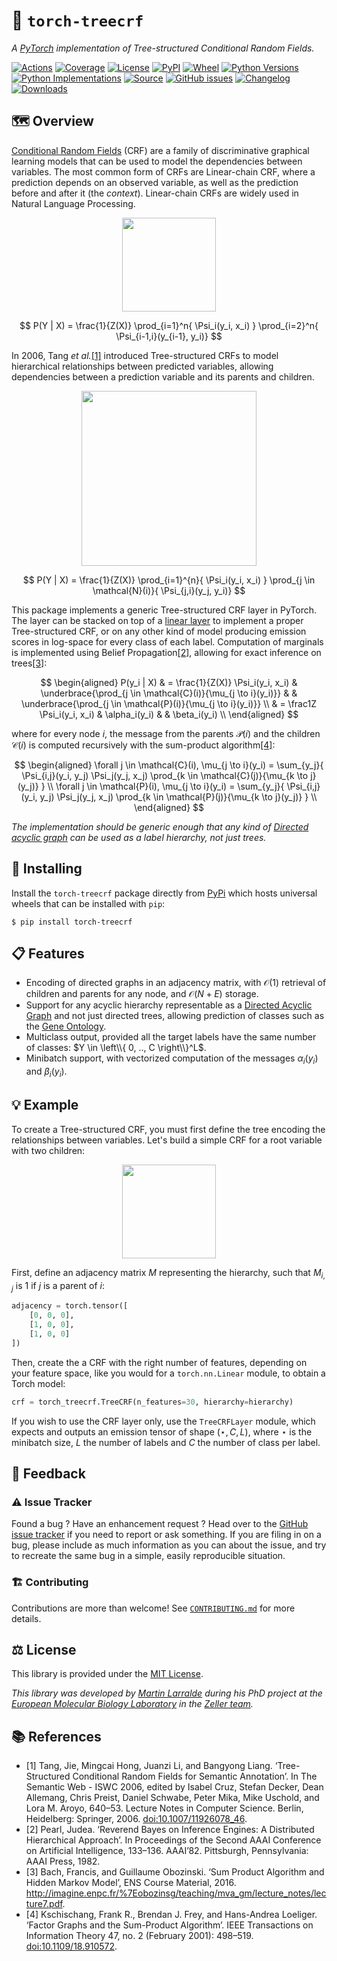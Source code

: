 # 🌲 `torch-treecrf`

*A [PyTorch](https://pytorch.org/) implementation of Tree-structured Conditional Random Fields.*

[![Actions](https://img.shields.io/github/actions/workflow/status/althonos/torch-treecrf/test.yml?branch=main&logo=github&style=flat-square&maxAge=300)](https://github.com/althonos/torch-treecrf/actions)
[![Coverage](https://img.shields.io/codecov/c/gh/althonos/torch-treecrf?style=flat-square&maxAge=3600)](https://codecov.io/gh/althonos/torch-treecrf/)
[![License](https://img.shields.io/badge/license-GPLv3-blue.svg?style=flat-square&maxAge=2678400)](https://choosealicense.com/licenses/gpl-3.0/)
[![PyPI](https://img.shields.io/pypi/v/torch-treecrf.svg?style=flat-square&maxAge=3600)](https://pypi.org/project/torch-treecrf)
[![Wheel](https://img.shields.io/pypi/wheel/torch-treecrf.svg?style=flat-square&maxAge=3600)](https://pypi.org/project/torch-treecrf/#files)
[![Python Versions](https://img.shields.io/pypi/pyversions/torch-treecrf.svg?style=flat-square&maxAge=3600)](https://pypi.org/project/torch-treecrf/#files)
[![Python Implementations](https://img.shields.io/badge/impl-universal-success.svg?style=flat-square&maxAge=3600&label=impl)](https://pypi.org/project/torch-treecrf/#files)
[![Source](https://img.shields.io/badge/source-GitHub-303030.svg?maxAge=2678400&style=flat-square)](https://github.com/althonos/torch-treecrf/)
[![GitHub issues](https://img.shields.io/github/issues/althonos/torch-treecrf.svg?style=flat-square&maxAge=600)](https://github.com/althonos/torch-treecrf/issues)
[![Changelog](https://img.shields.io/badge/keep%20a-changelog-8A0707.svg?maxAge=2678400&style=flat-square)](https://github.com/althonos/torch-treecrf.py/blob/master/CHANGELOG.md)
[![Downloads](https://img.shields.io/badge/dynamic/json?style=flat-square&color=303f9f&maxAge=86400&label=downloads&query=%24.total_downloads&url=https%3A%2F%2Fapi.pepy.tech%2Fapi%2Fprojects%2Ftorch-treecrf)](https://pepy.tech/project/torch-treecrf)

## 🗺️ Overview

[Conditional Random Fields](https://en.wikipedia.org/wiki/Conditional_random_field)
(CRF) are a family of discriminative graphical learning models that can be used
to model the dependencies between variables. The most common
form of CRFs are Linear-chain CRF, where a prediction depends on
an observed variable, as well as the prediction before and after it
(the *context*). Linear-chain CRFs are widely used in Natural Language Processing.

<p align="center">
  <img height="150" src="https://github.com/althonos/torch-treecrf/raw/main/static/linear-chain-crf.svg?raw=true">
</p>

$$
P(Y | X) = \frac{1}{Z(X)} \prod_{i=1}^n{ \Psi_i(y_i, x_i) } \prod_{i=2}^n{ \Psi_{i-1,i}(y_{i-1}, y_i)}
$$

In 2006, Tang *et al.*[[1]](#ref1) introduced Tree-structured CRFs to model hierarchical
relationships between predicted variables, allowing dependencies between
a prediction variable and its parents and children.

<p align="center">
  <img height="280" src="https://github.com/althonos/torch-treecrf/raw/main/static/tree-structured-crf.svg?raw=true">
</p>

$$
P(Y | X) = \frac{1}{Z(X)} \prod_{i=1}^{n}{ \Psi_i(y_i, x_i) } \prod_{j \in \mathcal{N}(i)}{ \Psi_{j,i}(y_j, y_i)}
$$

This package implements a generic Tree-structured CRF layer in PyTorch. The
layer can be stacked on top of a [linear layer](https://pytorch.org/docs/stable/generated/torch.nn.Linear.html) to implement a proper Tree-structured CRF, or on any other kind of model
producing emission scores in log-space for every class of each label. Computation
of marginals is implemented using Belief Propagation[[2]](#ref2), allowing for
exact inference on trees[[3]](#ref3):

$$
\begin{aligned}
P(y_i | X)
& =
    \frac{1}{Z(X)} \Psi_i(y_i, x_i)
    & \underbrace{\prod_{j \in \mathcal{C}(i)}{\mu_{j \to i}(y_i)}} &
    & \underbrace{\prod_{j \in \mathcal{P}(i)}{\mu_{j \to i}(y_i)}} \\
& = \frac1Z \Psi_i(y_i, x_i)
    & \alpha_i(y_i) &
    & \beta_i(y_i)  \\
\end{aligned}
$$

where for every node $i$, the message from the parents $\mathcal{P}(i)$ and
the children $\mathcal{C}(i)$ is computed recursively with the sum-product algorithm[[4]](#ref4):

$$
\begin{aligned}
\forall j \in \mathcal{C}(i), \mu_{j \to i}(y_i) = \sum_{y_j}{
  \Psi_{i,j}(y_i, y_j)
  \Psi_j(y_j, x_j)
  \prod_{k \in \mathcal{C}(j)}{\mu_{k \to j}(y_j)}
} \\
\forall j \in \mathcal{P}(i), \mu_{j \to i}(y_i) = \sum_{y_j}{
  \Psi_{i,j}(y_i, y_j)
  \Psi_j(y_j, x_j)
  \prod_{k \in \mathcal{P}(j)}{\mu_{k \to j}(y_j)}
} \\
\end{aligned}
$$


*The implementation should be generic enough that any kind of [Directed acyclic graph](https://en.wikipedia.org/wiki/Directed_acyclic_graph) can be used as a label hierarchy,
not just trees.*

## 🔧 Installing

Install the `torch-treecrf` package directly from [PyPi](https://pypi.org/project/peptides)
which hosts universal wheels that can be installed with `pip`:
```console
$ pip install torch-treecrf
```

## 📋 Features

- Encoding of directed graphs in an adjacency matrix, with $\mathcal{O}(1)$ retrieval of children and parents for any node, and $\mathcal{O}(N+E)$ storage.
- Support for any acyclic hierarchy representable as a [Directed Acyclic Graph](https://en.wikipedia.org/wiki/Directed_acyclic_graph) and not just directed trees, allowing prediction of classes such as the [Gene Ontology](https://geneontology.org).
- Multiclass output, provided all the target labels have the same number of classes: $Y \in \left\\{ 0, .., C \right\\}^L$.
- Minibatch support, with vectorized computation of the messages $\alpha_i(y_i)$ and $\beta_i(y_i)$.


## 💡 Example

To create a Tree-structured CRF, you must first define the tree encoding the
relationships between variables. Let's build a simple CRF for a root variable
with two children:

<p align="center">
  <img height="150" src="https://github.com/althonos/torch-treecrf/raw/main/static/example.svg?raw=true">
</p>

First, define an adjacency matrix $M$ representing the hierarchy, such that
$M_{i,j}$ is $1$ if $j$ is a parent of $i$:
```python
adjacency = torch.tensor([
    [0, 0, 0],
    [1, 0, 0],
    [1, 0, 0]
])
```

Then, create the a CRF with the right number of features, depending on your
feature space, like you would for a `torch.nn.Linear` module, to obtain
a Torch model:
```python
crf = torch_treecrf.TreeCRF(n_features=30, hierarchy=hierarchy)
```

If you wish to use the CRF layer only, use the `TreeCRFLayer` module,
which expects and outputs an emission tensor of shape
$(\star, C, L)$, where $\star$ is the minibatch size, $L$ the number of labels and
$C$ the number of class per label.


## 💭 Feedback

### ⚠️ Issue Tracker

Found a bug ? Have an enhancement request ? Head over to the [GitHub issue
tracker](https://github.com/althonos/torch-treecrf/issues) if you need to report
or ask something. If you are filing in on a bug, please include as much
information as you can about the issue, and try to recreate the same bug
in a simple, easily reproducible situation.

### 🏗️ Contributing

Contributions are more than welcome! See
[`CONTRIBUTING.md`](https://github.com/althonos/torch-treecrf/blob/main/CONTRIBUTING.md)
for more details.

## ⚖️ License

This library is provided under the [MIT License](https://choosealicense.com/licenses/mit/).

*This library was developed by [Martin Larralde](https://github.com/althonos/)
during his PhD project at the [European Molecular Biology Laboratory](https://www.embl.de/)
in the [Zeller team](https://github.com/zellerlab).*

## 📚 References

- <a id="ref1">[1]</a> Tang, Jie, Mingcai Hong, Juanzi Li, and Bangyong Liang. ‘Tree-Structured Conditional Random Fields for Semantic Annotation’. In The Semantic Web - ISWC 2006, edited by Isabel Cruz, Stefan Decker, Dean Allemang, Chris Preist, Daniel Schwabe, Peter Mika, Mike Uschold, and Lora M. Aroyo, 640–53. Lecture Notes in Computer Science. Berlin, Heidelberg: Springer, 2006. [doi:10.1007/11926078_46](https://doi.org/10.1007/11926078_46).
- <a id="ref2">[2]</a> Pearl, Judea. ‘Reverend Bayes on Inference Engines: A Distributed Hierarchical   Approach’. In Proceedings of the Second AAAI Conference on Artificial Intelligence, 133–136. AAAI’82. Pittsburgh, Pennsylvania: AAAI Press, 1982.
- <a id="ref3">[3]</a> Bach, Francis, and Guillaume Obozinski. ‘Sum Product Algorithm and Hidden Markov Model’, ENS Course Material, 2016. http://imagine.enpc.fr/%7Eobozinsg/teaching/mva_gm/lecture_notes/lecture7.pdf.
- <a id="ref4>">[4]</a> Kschischang, Frank R., Brendan J. Frey, and Hans-Andrea Loeliger. ‘Factor Graphs and the Sum-Product Algorithm’. IEEE Transactions on Information Theory 47, no. 2 (February 2001): 498–519. [doi:10.1109/18.910572](https://doi.org/10.1109/18.910572).


